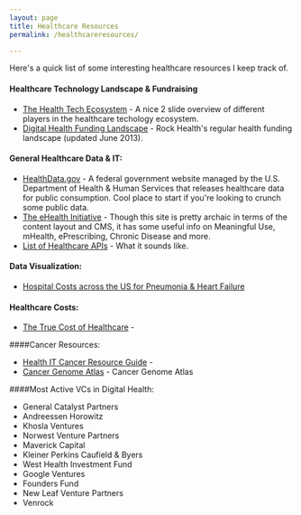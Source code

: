 ```yaml
---
layout: page
title: Healthcare Resources
permalink: /healthcareresources/

---
```


Here's a quick list of some interesting healthcare resources I keep track of.

#### Healthcare Technology Landscape & Fundraising

 - [The Health Tech Ecosystem](http://www.slideshare.net/wendombrowski/the-health-tech-ecosystem-24011408/) - A nice 2 slide overview of different players in the healthcare techology ecosystem.
 - [Digital Health Funding Landscape](http://www.slideshare.net/RockHealth/2013-midyear-digital-health-funding-by-rockhealth-23728823 ) - Rock Health's regular health funding landscape (updated June 2013).

#### General Healthcare Data & IT:

 - [HealthData.gov](http://healthdata.gov/) - A federal government website managed by the U.S. Department of Health & Human Services that releases healthcare data for public consumption. Cool place to start if you're looking to crunch some public data.
 - [The eHealth Initiative](http://www.ehidc.org/) - Though this site is pretty archaic in terms of the content layout and CMS, it has some useful info on Meaningful Use, mHealth, ePrescribing, Chronic Disease and more.
 - [List of Healthcare APIs](http://health2api.com/) - What it sounds like.

#### Data Visualization:

 - [Hospital Costs across the US for Pneumonia & Heart Failure](http://infovis.kitware.com/hospital-costs/)

#### Healthcare Costs:

 - [The True Cost of Healthcare](http://truecostofhealthcare.org/) -

####Cancer Resources:

 - [Health IT Cancer Resource Guide](http://www.ehidc.org/health-it-cancer-resource.html) -
 - [Cancer Genome Atlas](http://cancergenome.nih.gov/) - Cancer Genome Atlas

####Most Active VCs in Digital Health:

 - General Catalyst Partners
 - Andreessen Horowitz
 - Khosla Ventures
 - Norwest Venture Partners
 - Maverick Capital
 - Kleiner Perkins Caufield & Byers
 - West Health Investment Fund
 - Google Ventures
 - Founders Fund
 - New Leaf Venture Partners
 - Venrock
